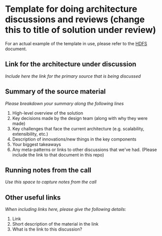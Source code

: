 # Template for doing architecture discussions and reviews (change this to title of solution under review)

For an actual example of the template in use, please refer to the [HDFS](./Discussions/HDFS.md) document.

## Link for the architecture under discussion 

*Include here the link for the primary source that is being discussed*

## Summary of the source material 

*Please breakdown your summary along the following lines*

1. High-level overview of the solution 
2. Key decisions made by the design team (along with why they were made)
3. Key challenges that face the current architecture (e.g. scalability, extensibility, etc.)
4. Description of innovations/new things in the key components 
5. Your biggest takeaways
6. Any meta-patterns or links to other discussions that we've had. (Please include the link to that document in this repo)

## Running notes from the call

*Use this space to capture notes from the call* 

## Other useful links

*When including links here, please give the following details*: 

1. Link
2. Short description of the material in the link 
3. What is the link to this discussion? 